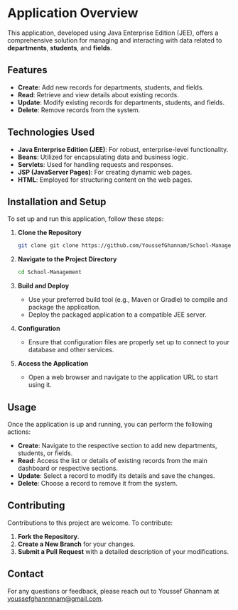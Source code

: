 # Application Overview

This application, developed using Java Enterprise Edition (JEE), offers a comprehensive solution for managing and interacting with data related to **departments**, **students**, and **fields**.

## Features

- **Create**: Add new records for departments, students, and fields.
- **Read**: Retrieve and view details about existing records.
- **Update**: Modify existing records for departments, students, and fields.
- **Delete**: Remove records from the system.

## Technologies Used

- **Java Enterprise Edition (JEE)**: For robust, enterprise-level functionality.
- **Beans**: Utilized for encapsulating data and business logic.
- **Servlets**: Used for handling requests and responses.
- **JSP (JavaServer Pages)**: For creating dynamic web pages.
- **HTML**: Employed for structuring content on the web pages.

## Installation and Setup

To set up and run this application, follow these steps:

1. **Clone the Repository**
    ```bash
    git clone git clone https://github.com/YoussefGhannam/School-Management.git
    ```

2. **Navigate to the Project Directory**
    ```bash
    cd School-Management
    ```

3. **Build and Deploy**
    - Use your preferred build tool (e.g., Maven or Gradle) to compile and package the application.
    - Deploy the packaged application to a compatible JEE server.

4. **Configuration**
    - Ensure that configuration files are properly set up to connect to your database and other services.

5. **Access the Application**
    - Open a web browser and navigate to the application URL to start using it.

## Usage

Once the application is up and running, you can perform the following actions:

- **Create**: Navigate to the respective section to add new departments, students, or fields.
- **Read**: Access the list or details of existing records from the main dashboard or respective sections.
- **Update**: Select a record to modify its details and save the changes.
- **Delete**: Choose a record to remove it from the system.

## Contributing

Contributions to this project are welcome. To contribute:

1. **Fork the Repository**.
2. **Create a New Branch** for your changes.
3. **Submit a Pull Request** with a detailed description of your modifications.

## Contact

For any questions or feedback, please reach out to Youssef Ghannam at youssefghannnnam@gmail.com.
